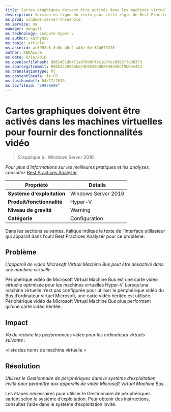 ```yaml
---
title: Cartes graphiques doivent être activés dans les machines virtuelles pour fournir des fonctionnalités vidéo
description: Version en ligne du texte pour cette règle de Best Practices Analyzer.
ms.prod: windows-server-threshold
ms.service: na
manager: dongill
ms.technology: compute-hyper-v
ms.author: kathydav
ms.topic: article
ms.assetid: ac5992e6-3c0b-46c2-a48e-6ef37b679228
author: KBDAzure
ms.date: 8/16/2016
ms.openlocfilehash: 8d61461db471a876ddf46c1e5fec6992ffa80373
ms.sourcegitcommit: 0d0b32c8986ba7db9536e0b8648d4ddf9b03e452
ms.translationtype: MT
ms.contentlocale: fr-FR
ms.lasthandoff: 04/17/2019
ms.locfileid: "59870690"
---
```

# <a name="display-adapters-should-be-enabled-in-virtual-machines-to-provide-video-capabilities"></a>Cartes graphiques doivent être activés dans les machines virtuelles pour fournir des fonctionnalités vidéo

>S'applique à : Windows Server 2016


  
*Pour plus d’informations sur les meilleures pratiques et les analyses, consultez* [Best Practices Analyzer](https://go.microsoft.com/fwlink/?LinkId=122786).  
  
|Propriété|Détails|  
|-|-|  
|**Système d'exploitation**|Windows Server 2016|  
|**Produit/fonctionnalité**|Hyper-V|  
|**Niveau de gravité**|Warning|  
|**Catégorie**|Configuration|  
  
Dans les sections suivantes, italique indique le texte de l’interface utilisateur qui apparaît dans l’outil Best Practices Analyzer pour ce problème.  
  
## <a name="issue"></a>Problème  
  
*L’appareil de vidéo Microsoft Virtual Machine Bus peut être désactivé dans une machine virtuelle.*  
  
Périphérique vidéo de Microsoft Virtual Machine Bus est une carte vidéo virtuelle optimisée pour les machines virtuelles Hyper-V. Lorsqu’une machine virtuelle n’est pas configurée pour utiliser le périphérique vidéo du Bus d’ordinateur virtuel Microsoft, une carte vidéo héritée est utilisée. Périphérique vidéo de Microsoft Virtual Machine Bus plus performant qu’une carte vidéo héritée.  
  
## <a name="impact"></a>Impact  
  
*Va de réduire les performances vidéo pour les ordinateurs virtuels suivants :*  
  
\<liste des noms de machine virtuelle >  
  
## <a name="resolution"></a>Résolution  
  
*Utilisez le Gestionnaire de périphériques dans le système d’exploitation invité pour permettre aux appareils de vidéo Microsoft Virtual Machine Bus.*  
  
Les étapes nécessaires pour utiliser le Gestionnaire de périphériques varient selon le système d’exploitation. Pour obtenir des instructions, consultez l’aide dans le système d’exploitation invité.  
  



